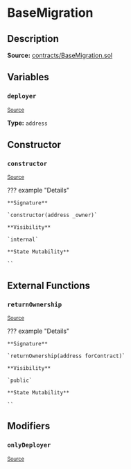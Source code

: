 # BaseMigration

## Description

**Source:** [contracts/BaseMigration.sol](https://github.com/Synthetixio/synthetix/tree/v2.50.3-ovm-alpha/contracts/BaseMigration.sol)

## Variables

### `deployer`

<sub>[Source](https://github.com/Synthetixio/synthetix/tree/v2.50.3-ovm-alpha/contracts/BaseMigration.sol#L6)</sub>

**Type:** `address`

## Constructor

### `constructor`

<sub>[Source](https://github.com/Synthetixio/synthetix/tree/v2.50.3-ovm-alpha/contracts/BaseMigration.sol#L8)</sub>

??? example "Details"

    **Signature**

    `constructor(address _owner)`

    **Visibility**

    `internal`

    **State Mutability**

    ``

## External Functions

### `returnOwnership`

<sub>[Source](https://github.com/Synthetixio/synthetix/tree/v2.50.3-ovm-alpha/contracts/BaseMigration.sol#L13)</sub>

??? example "Details"

    **Signature**

    `returnOwnership(address forContract)`

    **Visibility**

    `public`

    **State Mutability**

    ``

## Modifiers

### `onlyDeployer`

<sub>[Source](https://github.com/Synthetixio/synthetix/tree/v2.50.3-ovm-alpha/contracts/BaseMigration.sol#L34)</sub>
